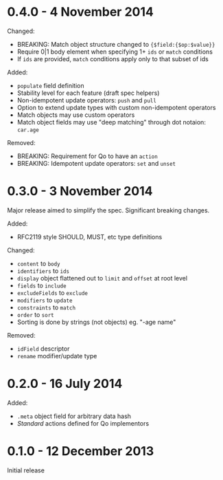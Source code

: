 0.4.0 - 4 November 2014
=====

Changed:

- BREAKING: Match object structure changed to `{$field:{$op:$value}}`
- Require 0|1 body element when specifying 1+ `ids` or `match` conditions
- If `ids` are provided, `match` conditions apply only to that subset of ids

Added:

- `populate` field definition
- Stability level for each feature (draft spec helpers)
- Non-idempotent update operators: `push` and `pull`
- Option to extend update types with custom non-idempotent operators
- Match objects may use custom operators
- Match object fields may use "deep matching" through dot notaion: `car.age`

Removed:

- BREAKING: Requirement for Qo to have an `action`
- BREAKING: Idempotent update operators: `set` and `unset`



0.3.0 - 3 November 2014
=====

Major release aimed to simplify the spec. Significant breaking changes.

Added:

- RFC2119 style SHOULD, MUST, etc type definitions

Changed:

- `content` to `body`
- `identifiers` to `ids`
- `display` object flattened out to `limit` and `offset` at root level
- `fields` to `include`
- `excludeFields` to `exclude`
- `modifiers` to `update`
- `constraints` to `match`
- `order` to `sort`
- Sorting is done by strings (not objects) eg. "-age name"

Removed:

- `idField` descriptor
- `rename` modifier/update type



0.2.0 - 16 July 2014
=====

Added:

- `.meta` object field for arbitrary data hash
- _Standard_ actions defined for Qo implementors



0.1.0 - 12 December 2013
=====

Initial release

